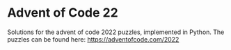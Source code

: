 # Advent of Code 22

Solutions for the advent of code 2022 puzzles, implemented in Python. The
puzzles can be found here: https://adventofcode.com/2022
